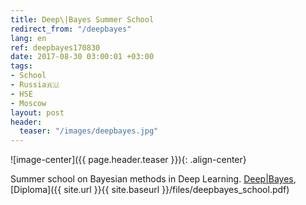 ```yaml
---
title: Deep\|Bayes Summer School
redirect_from: "/deepbayes"
lang: en
ref: deepbayes170830
date: 2017-08-30 03:00:01 +03:00
tags:
- School
- Russia🇷🇺
- HSE
- Moscow
layout: post
header:
  teaser: "/images/deepbayes.jpg"
---
```


![image-center]({{ page.header.teaser }}){: .align-center}

Summer school on Bayesian methods in Deep Learning. [Deep\|Bayes](http://deepbayes.ru), [Diploma]({{ site.url }}{{ site.baseurl }}/files/deepbayes_school.pdf)
